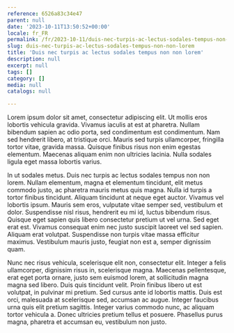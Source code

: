 ```yaml
---
reference: 6526a83c34e47
parent: null
date: '2023-10-11T13:50:52+00:00'
locale: fr_FR
permalink: /fr/2023-10-11/duis-nec-turpis-ac-lectus-sodales-tempus-non-non-lorem
slug: duis-nec-turpis-ac-lectus-sodales-tempus-non-non-lorem
title: 'Duis nec turpis ac lectus sodales tempus non non lorem'
description: null
excerpt: null
tags: []
category: []
media: null
catalogs: null

---
```

Lorem ipsum dolor sit amet, consectetur adipiscing elit. Ut mollis eros lobortis vehicula gravida. Vivamus iaculis at est at pharetra. Nullam bibendum sapien ac odio porta, sed condimentum est condimentum. Nam sed hendrerit libero, at tristique orci. Mauris sed turpis ullamcorper, fringilla tortor vitae, gravida massa. Quisque finibus risus non enim egestas elementum. Maecenas aliquam enim non ultricies lacinia. Nulla sodales ligula eget massa lobortis varius.

In ut sodales metus. Duis nec turpis ac lectus sodales tempus non non lorem. Nullam elementum, magna et elementum tincidunt, elit metus commodo justo, ac pharetra mauris metus quis magna. Nulla id turpis a tortor finibus tincidunt. Aliquam tincidunt at neque eget auctor. Vivamus vel lobortis ipsum. Mauris sem eros, vulputate vitae semper sed, vestibulum et dolor. Suspendisse nisl risus, hendrerit eu mi id, luctus bibendum risus. Quisque eget sapien quis libero consectetur pretium ut vel urna. Sed eget erat est. Vivamus consequat enim nec justo suscipit laoreet vel sed sapien. Aliquam erat volutpat. Suspendisse non turpis vitae massa efficitur maximus. Vestibulum mauris justo, feugiat non est a, semper dignissim quam.

Nunc nec risus vehicula, scelerisque elit non, consectetur elit. Integer a felis ullamcorper, dignissim risus in, scelerisque magna. Maecenas pellentesque, erat eget porta ornare, justo sem euismod lorem, at sollicitudin magna magna sed libero. Duis quis tincidunt velit. Proin finibus libero ut est volutpat, in pulvinar mi pretium. Sed cursus ante id lobortis mattis. Duis est orci, malesuada at scelerisque sed, accumsan ac augue. Integer faucibus urna quis elit pretium sagittis. Integer varius commodo nunc, ac aliquam tortor vehicula a. Donec ultricies pretium tellus et posuere. Phasellus purus magna, pharetra et accumsan eu, vestibulum non justo.